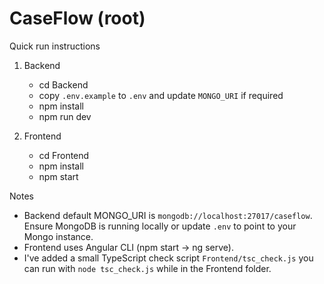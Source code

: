 # CaseFlow (root)

Quick run instructions

1. Backend
   - cd Backend
   - copy `.env.example` to `.env` and update `MONGO_URI` if required
   - npm install
   - npm run dev

2. Frontend
   - cd Frontend
   - npm install
   - npm start

Notes
- Backend default MONGO_URI is `mongodb://localhost:27017/caseflow`. Ensure MongoDB is running locally or update `.env` to point to your Mongo instance.
- Frontend uses Angular CLI (npm start -> ng serve).
- I've added a small TypeScript check script `Frontend/tsc_check.js` you can run with `node tsc_check.js` while in the Frontend folder.
